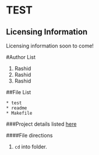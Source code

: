 TEST
====

Licensing Information
---
Licensing information soon to come!

#Author List
1. Rashid
2. Rashid
3. Rashid

##File List
```
* test
* readme
* Makefile
```

###Project details listed [here](http;//www.exampe.com/)

####File directions
1. `cd` into folder.
